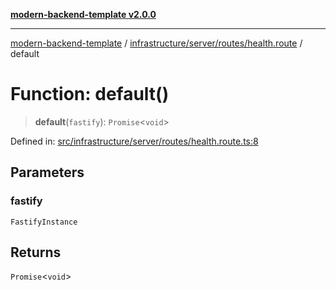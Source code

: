 [**modern-backend-template v2.0.0**](../../../../../README.md)

***

[modern-backend-template](../../../../../modules.md) / [infrastructure/server/routes/health.route](../README.md) / default

# Function: default()

> **default**(`fastify`): `Promise`\<`void`\>

Defined in: [src/infrastructure/server/routes/health.route.ts:8](https://github.com/maemreyo/saas-4cus-nodejs/blob/1a77de11cd6eaefe66c31c7f5de281673fc25ce5/src/infrastructure/server/routes/health.route.ts#L8)

## Parameters

### fastify

`FastifyInstance`

## Returns

`Promise`\<`void`\>
